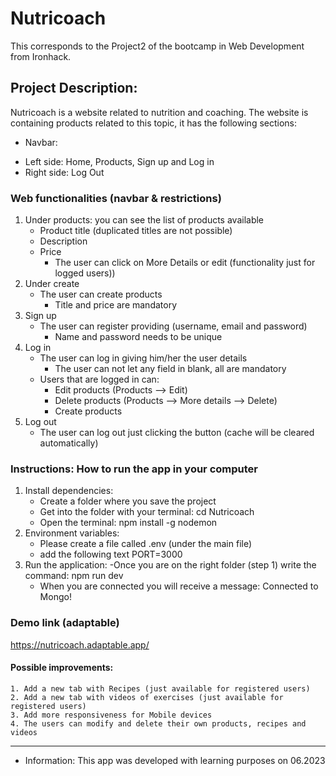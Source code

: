# Nutricoach
This corresponds to the Project2 of the bootcamp in Web Development from Ironhack.


## Project Description:

Nutricoach is a website related to nutrition and coaching. 
The website is containing products related to this topic, it has the following sections:

- Navbar:

* Left side: Home, Products, Sign up and Log in
* Right side: Log Out

### Web functionalities (navbar & restrictions)

1. Under products: you can see the list of products available
    - Product title (duplicated titles are not possible)
    - Description 
    - Price
        * The user can click on More Details or edit (functionality just for logged users))
2. Under create
    - The user can create products
        * Title and price are mandatory
3. Sign up
    - The user can register providing (username, email and password)
        * Name and password needs to be unique
4. Log in
    - The user can log in giving him/her the user details
        * The user can not let any field in blank, all are mandatory
    - Users that are logged in can:
        * Edit products (Products --> Edit)
        * Delete products (Products --> More details --> Delete)
        * Create products
5. Log out
    - The user can log out just clicking the button (cache will be cleared automatically)

### Instructions: How to run the app in your computer

1. Install dependencies: 
    - Create a folder where you save the project
    - Get into the folder with your terminal: cd Nutricoach
    - Open the terminal: npm install -g nodemon
2. Environment variables: 
    - Please create a file called .env (under the main file)
    - add the following text
    PORT=3000
3. Run the application:
    -Once you are on the right folder (step 1) write the command: npm run dev
    - When you are connected you will receive a message: Connected to Mongo!

### Demo link (adaptable)

https://nutricoach.adaptable.app/

#### Possible improvements:

    1. Add a new tab with Recipes (just available for registered users)
    2. Add a new tab with videos of exercises (just available for registered users)
    3. Add more responsiveness for Mobile devices
    4. The users can modify and delete their own products, recipes and videos

---

* Information: This app was developed with learning purposes on 06.2023

